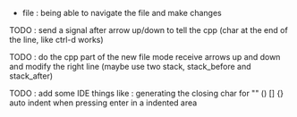 

- file : being able to navigate the file and make changes


TODO : send a signal after arrow up/down to tell the cpp (char at the end of the line, like ctrl-d works)

TODO : do the cpp part of the new file mode 
    receive arrows up and down and modify the right line
    (maybe use two stack, stack_before and stack_after)


TODO : add some IDE things like :
    generating the closing char for "" () [] {} 
    auto indent when pressing enter in a indented area